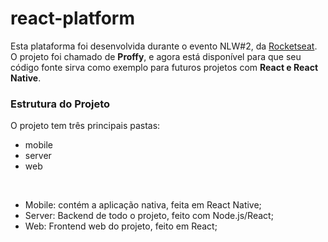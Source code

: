 <h1>react-platform</h1>

Esta plataforma foi desenvolvida durante o evento NLW#2, da <a href="https://rocketseat.com.br/">Rocketseat</a>. O projeto foi chamado de <strong>Proffy</strong>, e agora está disponível para que seu código fonte sirva como exemplo para futuros projetos com <strong>React e React Native</strong>.

<h3>Estrutura do Projeto</h3>

O projeto tem três principais pastas:
<ul><li>mobile</li><li>server</li><li>web</li></ul>
&nbsp;

<ul><li>Mobile: contém a aplicação nativa, feita em React Native;</li><li>Server: Backend de todo o projeto, feito com Node.js/React;</li><li>Web: Frontend web do projeto, feito em React;</li></ul>